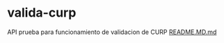 # valida-curp
API prueba para funcionamiento de validacion de CURP
[README.MD.md](https://github.com/Leo-Contreras/valida-curp/files/11227510/README.MD.md)
